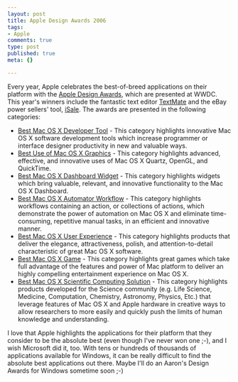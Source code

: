 ```yaml
--- 
layout: post
title: Apple Design Awards 2006
tags: 
- Apple
comments: true
type: post
published: true
meta: {}

---
```

Every year, Apple celebrates the best-of-breed applications on their platform with the <a href="http://developer.apple.com/ada/">Apple Design Awards</a>, which are presented at WWDC. This year's winners include the fantastic text editor <a href="http://macromates.com/">TextMate</a> and the eBay power sellers' tool, <a href="http://www.equinux.com/us/products/isale/">iSale</a>. The awards are presented in the following categories:
  <ul>
  <li><a href="http://macromates.com/">Best Mac OS X Developer Tool</a> - This category highlights innovative Mac OS X software development tools which increase programmer or interface designer productivity in new and valuable ways.</li>
  <li><a href="http://www.luxology.com/whatismodo/">Best Use of Mac OS X Graphics</a> - This category highlights advanced, effective, and innovative uses of Mac OS X Quartz, OpenGL, and QuickTime.</li>
  <li><a href="http://inventive.us/iCliplite/">Best Mac OS X Dashboard Widget</a> - This category highlights widgets which bring valuable, relevant, and innovative functionality to the Mac OS X Dashboard.</li>
  <li><a href="http://www.automatedworkflows.com/automator/ultimate.html">Best Mac OS X Automator Workflow</a> - This category highlights workflows containing an action, or collections of actions, which demonstrate the power of automation on Mac OS X and eliminate time-consuming, repetitive manual tasks, in an efficient and innovative manner.</li>
  <li><a href="http://www.equinux.com/us/products/isale/">Best Mac OS X User Experience</a> - This category highlights products that deliver the elegance, attractiveness, polish, and attention-to-detail characteristic of great Mac OS X software.</li>
  <li><a href="http://www.aspyr.com/games.php/mac/10880/">Best Mac OS X Game</a> - This category highlights great games which take full advantage of the features and power of Mac platform to deliver an highly compelling entertainment experience on Mac OS X.</li>
  <li><a href="http://mekentosj.com/enzymex/">Best Mac OS X Scientific Computing Solution</a> - This category highlights products developed for the Science community (e.g. Life Science, Medicine, Computation, Chemistry, Astronomy, Physics, Etc.) that leverage features of Mac OS X and Apple hardware in creative ways to allow researchers to more easily and quickly push the limits of human knowledge and understanding.</li>
  </ul>

  I love that Apple highlights the applications for their platform that they consider to be the absolute best (even though I've never won one ;-), and I wish Microsoft did it, too. With tens or hundreds of thousands of applications available for Windows, it can be really difficult to find the absolute best applications out there. Maybe I'll do an Aaron's Design Awards for Windows sometime soon ;-)
